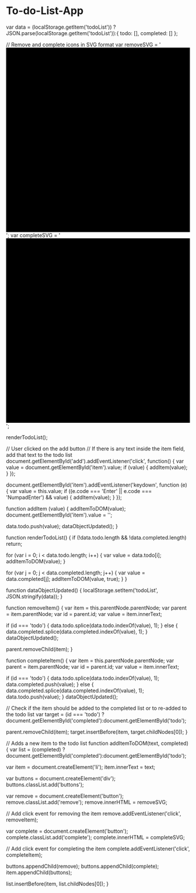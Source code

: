 # To-do-List-App

var data = (localStorage.getItem('todoList')) ? JSON.parse(localStorage.getItem('todoList')):{
  todo: [],
  completed: []
};

// Remove and complete icons in SVG format
var removeSVG = '<svg version="1.1" xmlns="http://www.w3.org/2000/svg" xmlns:xlink="http://www.w3.org/1999/xlink" x="0px" y="0px" viewBox="0 0 22 22" style="enable-background:new 0 0 22 22;" xml:space="preserve"><rect class="noFill" width="22" height="22"/><g><g><path class="fill" d="M16.1,3.6h-1.9V3.3c0-1.3-1-2.3-2.3-2.3h-1.7C8.9,1,7.8,2,7.8,3.3v0.2H5.9c-1.3,0-2.3,1-2.3,2.3v1.3c0,0.5,0.4,0.9,0.9,1v10.5c0,1.3,1,2.3,2.3,2.3h8.5c1.3,0,2.3-1,2.3-2.3V8.2c0.5-0.1,0.9-0.5,0.9-1V5.9C18.4,4.6,17.4,3.6,16.1,3.6z M9.1,3.3c0-0.6,0.5-1.1,1.1-1.1h1.7c0.6,0,1.1,0.5,1.1,1.1v0.2H9.1V3.3z M16.3,18.7c0,0.6-0.5,1.1-1.1,1.1H6.7c-0.6,0-1.1-0.5-1.1-1.1V8.2h10.6V18.7z M17.2,7H4.8V5.9c0-0.6,0.5-1.1,1.1-1.1h10.2c0.6,0,1.1,0.5,1.1,1.1V7z"/></g><g><g><path class="fill" d="M11,18c-0.4,0-0.6-0.3-0.6-0.6v-6.8c0-0.4,0.3-0.6,0.6-0.6s0.6,0.3,0.6,0.6v6.8C11.6,17.7,11.4,18,11,18z"/></g><g><path class="fill" d="M8,18c-0.4,0-0.6-0.3-0.6-0.6v-6.8c0-0.4,0.3-0.6,0.6-0.6c0.4,0,0.6,0.3,0.6,0.6v6.8C8.7,17.7,8.4,18,8,18z"/></g><g><path class="fill" d="M14,18c-0.4,0-0.6-0.3-0.6-0.6v-6.8c0-0.4,0.3-0.6,0.6-0.6c0.4,0,0.6,0.3,0.6,0.6v6.8C14.6,17.7,14.3,18,14,18z"/></g></g></g></svg>';
var completeSVG = '<svg version="1.1" xmlns="http://www.w3.org/2000/svg" xmlns:xlink="http://www.w3.org/1999/xlink" x="0px" y="0px" viewBox="0 0 22 22" style="enable-background:new 0 0 22 22;" xml:space="preserve"><rect y="0" class="noFill" width="22" height="22"/><g><path class="fill" d="M9.7,14.4L9.7,14.4c-0.2,0-0.4-0.1-0.5-0.2l-2.7-2.7c-0.3-0.3-0.3-0.8,0-1.1s0.8-0.3,1.1,0l2.1,2.1l4.8-4.8c0.3-0.3,0.8-0.3,1.1,0s0.3,0.8,0,1.1l-5.3,5.3C10.1,14.3,9.9,14.4,9.7,14.4z"/></g></svg>';

renderTodoList();

// User clicked on the add button
// If there is any text inside the item field, add that text to the todo list
document.getElementById('add').addEventListener('click', function() {
  var value = document.getElementById('item').value;
  if (value) {
    addItem(value);
  }
});

document.getElementById('item').addEventListener('keydown', function (e) {
  var value = this.value;
  if ((e.code === 'Enter' || e.code === 'NumpadEnter') && value) {
    addItem(value);
  }
});

function addItem (value) {
  addItemToDOM(value);
  document.getElementById('item').value = '';

  data.todo.push(value);
  dataObjectUpdated();
}

function renderTodoList() {
  if (!data.todo.length && !data.completed.length) return;

  for (var i = 0; i < data.todo.length; i++) {
    var value = data.todo[i];
    addItemToDOM(value);
  }

  for (var j = 0; j < data.completed.length; j++) {
    var value = data.completed[j];
    addItemToDOM(value, true);
  }
}

function dataObjectUpdated() {
  localStorage.setItem('todoList', JSON.stringify(data));
}

function removeItem() {
  var item = this.parentNode.parentNode;
  var parent = item.parentNode;
  var id = parent.id;
  var value = item.innerText;

  if (id === 'todo') {
    data.todo.splice(data.todo.indexOf(value), 1);
  } else {
    data.completed.splice(data.completed.indexOf(value), 1);
  }
  dataObjectUpdated();

  parent.removeChild(item);
}

function completeItem() {
  var item = this.parentNode.parentNode;
  var parent = item.parentNode;
  var id = parent.id;
  var value = item.innerText;

  if (id === 'todo') {
    data.todo.splice(data.todo.indexOf(value), 1);
    data.completed.push(value);
  } else {
    data.completed.splice(data.completed.indexOf(value), 1);
    data.todo.push(value);
  }
  dataObjectUpdated();

  // Check if the item should be added to the completed list or to re-added to the todo list
  var target = (id === 'todo') ? document.getElementById('completed'):document.getElementById('todo');

  parent.removeChild(item);
  target.insertBefore(item, target.childNodes[0]);
}

// Adds a new item to the todo list
function addItemToDOM(text, completed) {
  var list = (completed) ? document.getElementById('completed'):document.getElementById('todo');

  var item = document.createElement('li');
  item.innerText = text;

  var buttons = document.createElement('div');
  buttons.classList.add('buttons');

  var remove = document.createElement('button');
  remove.classList.add('remove');
  remove.innerHTML = removeSVG;

  // Add click event for removing the item
  remove.addEventListener('click', removeItem);

  var complete = document.createElement('button');
  complete.classList.add('complete');
  complete.innerHTML = completeSVG;

  // Add click event for completing the item
  complete.addEventListener('click', completeItem);

  buttons.appendChild(remove);
  buttons.appendChild(complete);
  item.appendChild(buttons);

  list.insertBefore(item, list.childNodes[0]);
}
